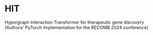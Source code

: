 # HIT
Hypergraph Interaction Transformer for therapeutic gene discovery (Authors' PyTorch Implementation for the RECOMB 2024 conference)
